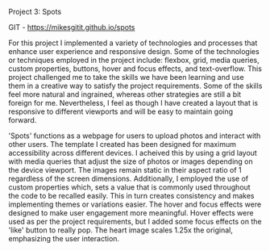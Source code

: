 Project 3: Spots

GIT - https://mikesgitit.github.io/spots

For this project I implemented a variety of technologies and processes that enhance user experience and responsive design. Some of the technologies or techniques employed in the project include: flexbox, grid, media queries, custom properties, buttons, hover and focus effects, and text-overflow. This project challenged me to take the skills we have been learning and use them in a creative way to satisfy the project requirements. Some of the skills feel more natural and ingrained, whereas other strategies are still a bit foreign for me. Nevertheless, I feel as though I have created a layout that is responsive to different viewports and will be easy to maintain going forward.

'Spots' functions as a webpage for users to upload photos and interact with other users. The template I created has been designed for maximum accessibility across different devices. I acheived this by using a grid layout with media queries that adjust the size of photos or images depending on the device viewport. The images remain static in their aspect ratio of 1 regardless of the screen dimensions. Additionally, I employed the use of custom properties which, sets a value that is commonly used throughout the code to be recalled easily. This in turn creates consistency and makes implementing themes or variations easier. The hover and focus effects were designed to make user engagement more meaningful. Hover effects were used as per the project requirements, but I added some focus effects on the 'like' button to really pop. The heart image scales 1.25x the original, emphasizing the user interaction.
